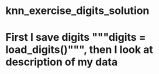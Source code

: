 # knn_exercise_digits_solution
# First I save digits """digits = load_digits()""", then I look at description of my data 

